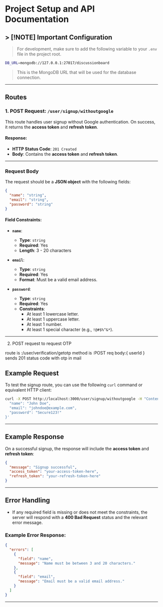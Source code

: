 # Project Setup and API Documentation

## > [!NOTE] Important Configuration

> For development, make sure to add the following variable to your `.env` file in the project root.

```bash
DB_URL=mongodb://127.0.0.1:27017/discussionboard
```

> This is the MongoDB URL that will be used for the database connection.

---

## Routes

### 1. **POST Request: `/user/signup/withoutgoogle`**

This route handles user signup without Google authentication. On success, it returns the **access token** and **refresh token**.

#### **Response**:

- **HTTP Status Code**: `201 Created`
- **Body**: Contains the **access token** and **refresh token**.

---

### Request Body

The request should be a **JSON object** with the following fields:

```json
{
  "name": "string",
  "email": "string",
  "password": "string"
}
```

#### **Field Constraints**:

- **`name`**:
  - **Type**: `string`
  - **Required**: Yes
  - **Length**: 3 - 20 characters
- **`email`**:

  - **Type**: `string`
  - **Required**: Yes
  - **Format**: Must be a valid email address.

- **`password`**:
  - **Type**: `string`
  - **Required**: Yes
  - **Constraints**:
    - At least 1 lowercase letter.
    - At least 1 uppercase letter.
    - At least 1 number.
    - At least 1 special character (e.g., `!@#$%^&*`).

---

2. POST request to request OTP

route is :/user/verification/getotp
method is :POST
req body:{
userId
}
sends 201 status code with otp in mail

## Example Request

To test the signup route, you can use the following `curl` command or equivalent HTTP client:

```bash
curl -X POST http://localhost:3000/user/signup/withoutgoogle -H "Content-Type: application/json" -d '{
  "name": "John Doe",
  "email": "johndoe@example.com",
  "password": "Secure123!"
}'
```

---

## Example Response

On a successful signup, the response will include the **access token** and **refresh token**:

```json
{
  "message": "Signup successful",
  "access_token": "your-access-token-here",
  "refresh_token": "your-refresh-token-here"
}
```

---

## Error Handling

- If any required field is missing or does not meet the constraints, the server will respond with a **400 Bad Request** status and the relevant error message.

### Example Error Response:

```json
{
  "errors": [
    {
      "field": "name",
      "message": "Name must be between 3 and 20 characters."
    },
    {
      "field": "email",
      "message": "Email must be a valid email address."
    }
  ]
}
```

---
